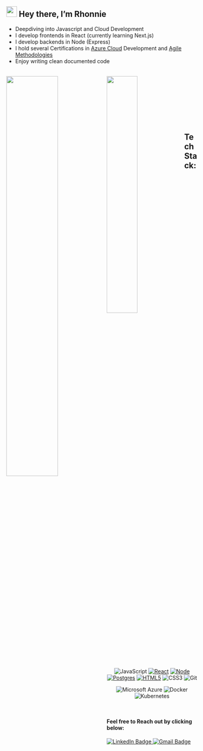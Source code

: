 ## <img src="https://media.giphy.com/media/hvRJCLFzcasrR4ia7z/giphy.gif" width="28"> Hey there, I’m Rhonnie
- Deepdiving into Javascript and Cloud Development
- I develop frontends in React (currently learning Next.js)
- I develop backends in Node (Express)
- I hold several Certifications in [Azure Cloud](https://www.credly.com/badges/d13881e2-8cac-48aa-b429-9dd4b19aea0e?source=linked_in_profile) Development and [Agile Methodologies](https://courses.minnalearn.com/certificate/en/agile/5a867cbd-4841-444a-ab67-9a49879ac7f3)
- Enjoy writing clean documented code 
<div>
  <br>
<img align='left' width='52%' src="https://github-readme-stats-git-masterrstaa-rickstaa.vercel.app/api?username=rhonnieal&include_all_commits=false&count_private=true&show_icons=true&hide=stars,issues&theme=aura_dark" />

<img align='left' width='40%' src="https://github-readme-stats-git-masterrstaa-rickstaa.vercel.app/api/top-langs/?username=rhonnieal&layout=compact&theme=aura_dark" />

<br>
<br>
<br>
<br>
<br>
<br>
<br>
 

## Tech Stack:

<div align="center">
  
![JavaScript](https://img.shields.io/static/v1?style=for-the-badge&message=JavaScript&color=222222&logo=JavaScript&logoColor=F7DF1E&label=)
[![React](https://img.shields.io/badge/React-20232A?style=for-the-badge&logo=react&logoColor=61DAFB)](#)
[![Node](https://img.shields.io/badge/Node.js-43853D?style=for-the-badge&logo=node.js&logoColor=white)](#)
[![Postgres](https://img.shields.io/badge/PostgreSQL-316192?style=for-the-badge&logo=postgresql&logoColor=white)](#)
[![HTML5](https://img.shields.io/badge/HTML5-E34F26?style=for-the-badge&logo=html5&logoColor=white)](#)
![CSS3](https://img.shields.io/static/v1?style=for-the-badge&message=CSS3&color=1572B6&logo=CSS3&logoColor=FFFFFF&label=)
![Git](https://img.shields.io/static/v1?style=for-the-badge&message=Git&color=F05032&logo=Git&logoColor=FFFFFF&label=)


![Microsoft Azure](https://img.shields.io/static/v1?style=for-the-badge&message=Microsoft+Azure&color=0078D4&logo=Microsoft+Azure&logoColor=FFFFFF&label=)
![Docker](https://img.shields.io/static/v1?style=for-the-badge&message=Docker&color=2496ED&logo=Docker&logoColor=FFFFFF&label=)
![Kubernetes](https://img.shields.io/static/v1?style=for-the-badge&message=Kubernetes&color=326CE5&logo=Kubernetes&logoColor=FFFFFF&label=)

</div>
<br>

  
#### Feel free to Reach out by clicking below:
<div align="left">
  <a href="https://www.linkedin.com/in/rhonnie-allan"Lets link up>
    <img src="https://img.shields.io/badge/LinkedIn-blue?style=for-the-badge&logo=linkedin&logoColor=white" alt="LinkedIn Badge"/>
  </a>
  <a href="mailto: rhonnieallan@gmail.com"Shoot me an email>
    <img src="https://img.shields.io/static/v1?style=for-the-badge&message=Gmail&color=EA4335&logo=Gmail&logoColor=FFFFFF&label=" alt="Gmail Badge"/>
  </a>
</div>
</div>

